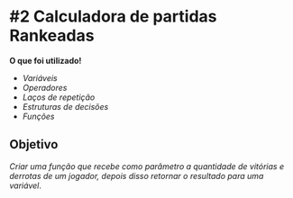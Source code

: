 # #2 Calculadora de partidas Rankeadas

**O que foi utilizado!**

- *Variáveis*
- *Operadores*
- *Laços de repetição*
- *Estruturas de decisões*
- *Funções*

## Objetivo

*Criar uma função que recebe como parâmetro a quantidade de vitórias e derrotas de um jogador, depois disso retornar o resultado para uma   variável*.
